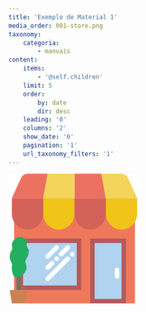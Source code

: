 ```yaml
---
title: 'Exemplo de Material 1'
media_order: 001-store.png
taxonomy:
    categoria:
        - manuais
content:
    items:
        - '@self.children'
    limit: 5
    order:
        by: date
        dir: desc
    leading: '0'
    columns: '2'
    show_date: '0'
    pagination: '1'
    url_taxonomy_filters: '1'
---
```


![Imagem 1](001-store.png)